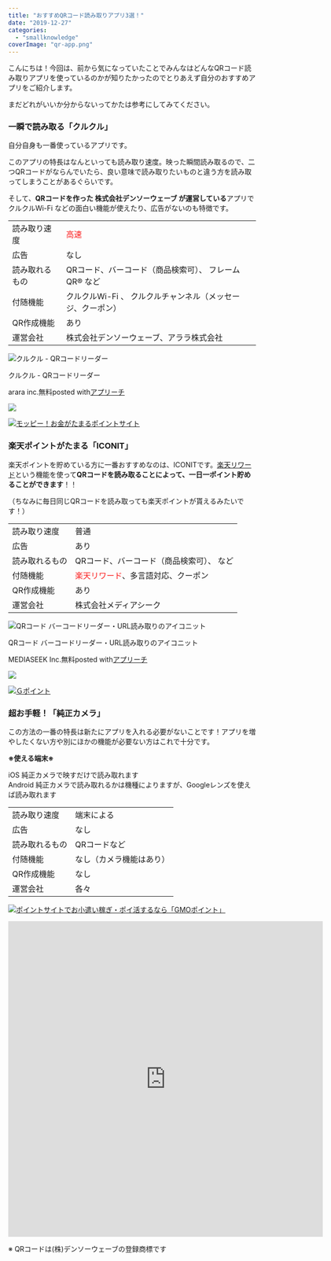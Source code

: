 ```yaml
---
title: "おすすめQRコード読み取りアプリ3選！"
date: "2019-12-27"
categories: 
  - "smallknowledge"
coverImage: "qr-app.png"
---
```


こんにちは！今回は、前から気になっていたことでみんなはどんなQRコード読み取りアプリを使っているのかが知りたかったのでとりあえず自分のおすすめアプリをご紹介します。

まだどれがいいか分からないってかたは参考にしてみてください。

### 一瞬で読み取る「クルクル」

自分自身も一番使っているアプリです。

このアプリの特長はなんといっても読み取り速度。映った瞬間読み取るので、二つQRコードがならんでいたら、良い意味で読み取りたいものと違う方を読み取ってしまうことがあるぐらいです。

そして、**QRコードを作った 株式会社デンソーウェーブ が運営している**アプリで クルクルWi-Fi などの面白い機能が使えたり、広告がないのも特徴です。

<table class=""><tbody><tr><td>読み取り速度</td><td><span class="ci-bold"><span style="color: #fb1e1e" class="artb-font-color">高速</span></span></td></tr><tr><td>広告</td><td><span class="ci-bold">なし</span></td></tr><tr><td>読み取れるもの</td><td>QRコード、バーコード（商品検索可）、 フレームQR® など</td></tr><tr><td>付随機能</td><td><span class="ci-bold">クルクルWi-Fi 、 クルクルチャンネル（メッセージ、クーポン）</span></td></tr><tr><td>QR作成機能</td><td><span class="ci-bold">あり</span></td></tr><tr><td>運営会社</td><td>株式会社デンソーウェーブ、アララ株式会社</td></tr></tbody></table>

![クルクル - QRコードリーダー](images/512x512bb.jpg)

クルクル - QRコードリーダー

arara inc.無料posted with[アプリーチ](https://mama-hack.com/app-reach/ "アプリーチ")

[![](images/gplay_ja.png)](https://apps.apple.com/jp/app/%25E3%2582%25AF%25E3%2583%25AB%25E3%2582%25AF%25E3%2583%25AB-qr%25E3%2582%25B3%25E3%2583%25BC%25E3%2583%2589%25E3%2583%25AA%25E3%2583%25BC%25E3%2583%2580%25E3%2583%25BC/id911719423?uo=4)

[![モッピー！お金がたまるポイントサイト](images/468x60-4.jpg)](https://pc.moppy.jp/entry/invite.php?invite=UrnFe1e1&type=shopping)

### 楽天ポイントがたまる「ICONIT」

楽天ポイントを貯めている方に一番おすすめなのは、ICONITです。[楽天リワード](https://reward.rakuten.co.jp/app/)という機能を使って**QRコードを読み取ることによって、一日一ポイント貯めることができます**！！

（ちなみに毎日同じQRコードを読み取っても楽天ポイントが貰えるみたいです！）

<table class=""><tbody><tr><td>読み取り速度</td><td>普通</td></tr><tr><td>広告</td><td>あり</td></tr><tr><td>読み取れるもの</td><td>QRコード、バーコード（商品検索可）、 など</td></tr><tr><td>付随機能</td><td><span class="ci-bold"><span style="color: #fb1e1e" class="artb-font-color">楽天リワード</span>、多言語対応、クーポン</span></td></tr><tr><td>QR作成機能</td><td><span class="ci-bold">あり</span></td></tr><tr><td>運営会社</td><td>株式会社メディアシーク</td></tr></tbody></table>

![QRコード バーコードリーダー・URL読み取りのアイコニット](images/512x512bb.jpg)

QRコード バーコードリーダー・URL読み取りのアイコニット

MEDIASEEK Inc.無料posted with[アプリーチ](https://mama-hack.com/app-reach/ "アプリーチ")

[![](images/gplay_ja.png)](https://apps.apple.com/jp/app/qr%25E3%2582%25B3%25E3%2583%25BC%25E3%2583%2589-%25E3%2583%2590%25E3%2583%25BC%25E3%2582%25B3%25E3%2583%25BC%25E3%2583%2589%25E3%2583%25AA%25E3%2583%25BC%25E3%2583%2580%25E3%2583%25BC-url%25E8%25AA%25AD%25E3%2581%25BF%25E5%258F%2596%25E3%2582%258A%25E3%2581%25AE%25E3%2582%25A2%25E3%2582%25A4%25E3%2582%25B3%25E3%2583%258B%25E3%2583%2583%25E3%2583%2588/id480090210?uo=4)

[![Ｇポイント](images/468x60gpoint02.gif)](https://www.gpoint.co.jp/fd/?u=5876929&r=35)

### 超お手軽！「純正カメラ」

この方法の一番の特長は新たにアプリを入れる必要がないことです！アプリを増やしたくない方や別にほかの機能が必要ない方はこれで十分です。

**※使える端末※**

iOS 純正カメラで映すだけで読み取れます  
Android 純正カメラで読み取れるかは機種によりますが、Googleレンズを使えば読み取れます

<table class=""><tbody><tr><td>読み取り速度</td><td>端末による</td></tr><tr><td>広告</td><td><span class="ci-bold">なし</span></td></tr><tr><td>読み取れるもの</td><td>QRコードなど</td></tr><tr><td>付随機能</td><td>なし（カメラ機能はあり）</td></tr><tr><td>QR作成機能</td><td>なし</td></tr><tr><td>運営会社</td><td>各々</td></tr></tbody></table>

[![ポイントサイトでお小遣い稼ぎ・ポイ活するなら「GMOポイント」](images/friend-gmopoint.png)](https://point.gmo.jp/member/registration?uid=0VZ+Y8rTPtqng+JjOvv1uA==)

<iframe src="https://docs.google.com/forms/d/e/1FAIpQLSfom-n0UXqXyxQZom1O9W7WWcDQ4N2miC70TiNF9BNfoiRmiw/viewform?embedded=true" width="640" height="642" frameborder="0" marginheight="0" marginwidth="0">読み込んでいます…</iframe>

※ QRコードは(株)デンソーウェーブの登録商標です
